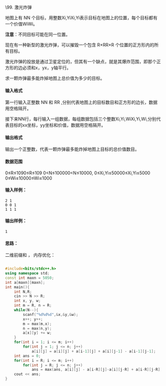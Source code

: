 \99. 激光炸弹

地图上有 NN 个目标，用整数Xi,YiXi,Yi表示目标在地图上的位置，每个目标都有一个价值WiWi。

**注意**：不同目标可能在同一位置。

现在有一种新型的激光炸弹，可以摧毁一个包含 R×RR×R 个位置的正方形内的所有目标。

激光炸弹的投放是通过卫星定位的，但其有一个缺点，就是其爆炸范围，即那个正方形的边必须和x，yx，y轴平行。

求一颗炸弹最多能炸掉地图上总价值为多少的目标。

#### 输入格式

第一行输入正整数 NN 和 RR ,分别代表地图上的目标数目和正方形的边长，数据用空格隔开。

接下来NN行，每行输入一组数据，每组数据包括三个整数Xi,Yi,WiXi,Yi,Wi,分别代表目标的xx坐标，yy坐标和价值，数据用空格隔开。

#### 输出格式

输出一个正整数，代表一颗炸弹最多能炸掉地图上目标的总价值数目。

#### 数据范围

0≤R≤1090≤R≤109
0<N≤100000<N≤10000,
0≤Xi,Yi≤50000≤Xi,Yi≤5000
0≤Wi≤10000≤Wi≤1000

#### 输入样例：

```
2 1
0 0 1
1 1 1
```

#### 输出样例：

```
1
```

#### 思路：

二维前缀和 ， 内存优化：

```cpp

#include<bits/stdc++.h>
using namespace std;
const int maxn = 5050;
int a[maxn][maxn];
int main(){
    int N,R;
    cin >> N >> R;
    int x, y, w;
    int m = R, n = R;
    while(N--){
        scanf("%d%d%d",&x,&y,&w);
        x++; y++;
        m = max(m,x);
        n = max(n,y);
        a[x][y] += w;
    }
    for(int i = 1; i <= m; i++)
        for(int j = 1; j <= n; j++)
            a[i][j] = a[i][j] + a[i-1][j] + a[i][j-1] - a[i-1][j-1];
    int ans = 0;
    for(int i = R; i <= m; i++)
        for(int j = R; j <= n; j++)
            ans = max(ans, a[i][j] - a[i-R][j]-a[i][j-R] + a[i-R][j-R]);
    cout << ans;
}
```

